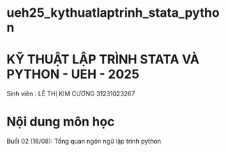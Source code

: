# ueh25_kythuatlaptrinh_stata_python
# KỸ THUẬT LẬP TRÌNH STATA VÀ PYTHON - UEH - 2025
Sinh viên : LÊ THỊ KIM CƯƠNG 31231023267
# Nội dung môn học
Buổi 02 (16/08): Tổng quan ngôn ngữ lập trình python
